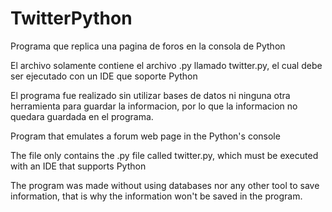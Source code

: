 # TwitterPython
Programa que replica una pagina de foros en la consola de Python

El archivo solamente contiene el archivo .py llamado twitter.py, el cual debe ser ejecutado con un IDE que soporte Python

El programa fue realizado sin utilizar bases de datos ni ninguna otra herramienta para guardar la informacion, por lo que la informacion no quedara guardada en el programa.

Program that emulates a forum web page in the Python's console

The file only contains the .py file called twitter.py, which must be executed with an IDE that supports Python

The program was made without using databases nor any other tool to save information, that is why the information won't be saved in the program.
